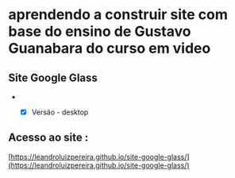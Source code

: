 # aprendendo a construir site com base do ensino de Gustavo Guanabara do curso em video

## Site Google Glass

 * -[x]  Versão - desktop 
 
 
 ## Acesso ao site :
 
 [https://leandroluizpereira.github.io/site-google-glass/](https://leandroluizpereira.github.io/site-google-glass/)
